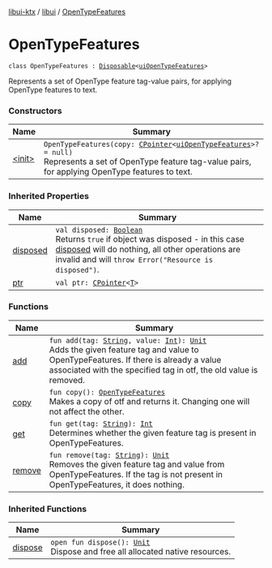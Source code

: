[libui-ktx](../../index.md) / [libui](../index.md) / [OpenTypeFeatures](./index.md)

# OpenTypeFeatures

`class OpenTypeFeatures : `[`Disposable`](../-disposable/index.md)`<`[`uiOpenTypeFeatures`](../ui-open-type-features.md)`>`

Represents a set of OpenType feature tag-value pairs, for applying OpenType features to text.

### Constructors

| Name | Summary |
|---|---|
| [&lt;init&gt;](-init-.md) | `OpenTypeFeatures(copy: `[`CPointer`](../../kotlinx.cinterop/-c-pointer/index.md)`<`[`uiOpenTypeFeatures`](../ui-open-type-features.md)`>? = null)`<br>Represents a set of OpenType feature tag-value pairs, for applying OpenType features to text. |

### Inherited Properties

| Name | Summary |
|---|---|
| [disposed](../-disposable/disposed.md) | `val disposed: `[`Boolean`](https://kotlinlang.org/api/latest/jvm/stdlib/kotlin/-boolean/index.html)<br>Returns `true` if object was disposed - in this case [disposed](../-disposable/disposed.md) will do nothing, all other operations are invalid and will `throw Error("Resource is disposed")`. |
| [ptr](../-disposable/ptr.md) | `val ptr: `[`CPointer`](../../kotlinx.cinterop/-c-pointer/index.md)`<`[`T`](../-disposable/index.md#T)`>` |

### Functions

| Name | Summary |
|---|---|
| [add](add.md) | `fun add(tag: `[`String`](https://kotlinlang.org/api/latest/jvm/stdlib/kotlin/-string/index.html)`, value: `[`Int`](https://kotlinlang.org/api/latest/jvm/stdlib/kotlin/-int/index.html)`): `[`Unit`](https://kotlinlang.org/api/latest/jvm/stdlib/kotlin/-unit/index.html)<br>Adds the given feature tag and value to OpenTypeFeatures. If there is already a value associated with the specified tag in otf, the old value is removed. |
| [copy](copy.md) | `fun copy(): `[`OpenTypeFeatures`](./index.md)<br>Makes a copy of otf and returns it. Changing one will not affect the other. |
| [get](get.md) | `fun get(tag: `[`String`](https://kotlinlang.org/api/latest/jvm/stdlib/kotlin/-string/index.html)`): `[`Int`](https://kotlinlang.org/api/latest/jvm/stdlib/kotlin/-int/index.html)<br>Determines whether the given feature tag is present in OpenTypeFeatures. |
| [remove](remove.md) | `fun remove(tag: `[`String`](https://kotlinlang.org/api/latest/jvm/stdlib/kotlin/-string/index.html)`): `[`Unit`](https://kotlinlang.org/api/latest/jvm/stdlib/kotlin/-unit/index.html)<br>Removes the given feature tag and value from OpenTypeFeatures. If the tag is not present in OpenTypeFeatures, it does nothing. |

### Inherited Functions

| Name | Summary |
|---|---|
| [dispose](../-disposable/dispose.md) | `open fun dispose(): `[`Unit`](https://kotlinlang.org/api/latest/jvm/stdlib/kotlin/-unit/index.html)<br>Dispose and free all allocated native resources. |
